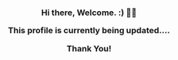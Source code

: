 <h3 align="center">Hi there, Welcome. :) 🙋‍♂️

This profile is currently being updated....

Thank You!
